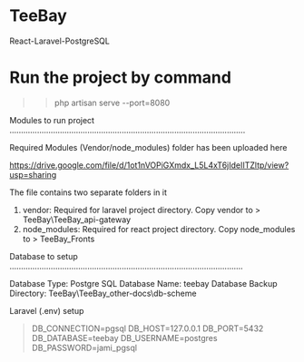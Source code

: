 # TeeBay
React-Laravel-PostgreSQL

# Run the project by command
>> php artisan serve --port=8080

Modules to run project
.......................................................................................................

Required Modules (Vendor/node_modules) folder has been uploaded here

https://drive.google.com/file/d/1ot1nVOPiGXmdx_L5L4xT6jIdeIITZltp/view?usp=sharing

The file contains two separate folders in it
1. 	vendor: Required for laravel project directory. 
	Copy vendor to > TeeBay\TeeBay_api-gateway
2. 	node_modules: Required for react project directory. 
	Copy node_modules to > TeeBay_Fronts


Database to setup
......................................................................................................

Database Type: Postgre SQL
Database Name: teebay
Database Backup Directory: TeeBay\TeeBay_other-docs\db-scheme

Laravel (.env) setup

> DB_CONNECTION=pgsql
> DB_HOST=127.0.0.1
> DB_PORT=5432
> DB_DATABASE=teebay
> DB_USERNAME=postgres
> DB_PASSWORD=jami_pgsql




